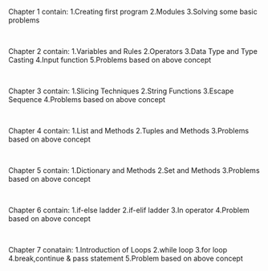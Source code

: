 <p> Chapter 1 contain: 1.Creating first program
                       2.Modules
                       3.Solving some basic problems </p>
<br>
<p>Chapter 2 contain: 1.Variables and Rules
                      2.Operators
                      3.Data Type and Type Casting
                      4.Input function
                      5.Problems based on above concept</p>
<br>
<p>Chapter 3 contain: 1.Slicing Techniques
                      2.String Functions
                      3.Escape Sequence 
                      4.Problems based on above concept
</p>
<br>
<p>Chapter 4 contain: 1.List and Methods 
                      2.Tuples and Methods 
                      3.Problems based on above concept
</p>
<br>
<p>Chapter 5 contain: 1.Dictionary and Methods
                      2.Set and Methods
                      3.Problems based on above concept</p>    
<br>
<p>Chapter 6 contain: 1.if-else ladder
                      2.if-elif ladder
                      3.In operator
                      4.Problem based on above concept
                      </p>     
<br>
<p>Chapter 7 conatain: 1.Introduction of Loops
                       2.while loop
                       3.for loop
                       4.break,continue & pass statement
                       5.Problem based on above concept</p>
                    